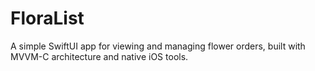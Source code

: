 # FloraList
A simple SwiftUI app for viewing and managing flower orders, built with MVVM-C architecture and native iOS tools.
